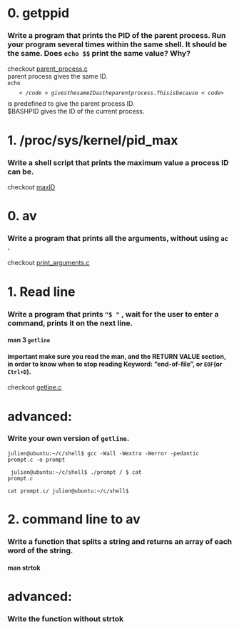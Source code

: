 # 0. getppid  
### **Write a program that prints the PID of the parent process. Run your program several times within the same shell. It should be the same. Does <code>echo $$</code> print the same value? Why?**
checkout [parent_process.c](/parent_process.c)\
parent process gives the same ID.\
<code>echo $$</code> gives the same ID as the parent process. This is because <code>$$</code> is predefined to give the parent process ID.\
$BASHPID gives the ID of the current process.


# 1. /proc/sys/kernel/pid_max  
### **Write a shell script that prints the maximum value a process ID can be.**
checkout [maxID](/maxID)


# 0. av
### **Write a program that prints all the arguments, without using <code>ac</code> .**
checkout [print_arguments.c](/print_arguments.c)

# 1. Read line
### **Write a program that prints <code>"$ "</code> , wait for the user to enter a command, prints it on the next line.**

#### man 3 <code>getline</code>

#### important make sure you read the man, and the RETURN VALUE section, in order to know when to stop reading Keyword: “end-of-file”, or <code>EOF</code>(or <code>Ctrl+D</code>).
checkout [getline.c](/getline.c)

# **advanced:**
### **Write your own version of <code>getline</code>.**

<code>julien@ubuntu:\~/c/shell$ gcc -Wall -Wextra -Werror -pedantic prompt.c -o prompt<br></br>
julien@ubuntu:\~/c/shell$ ./prompt /
$ cat prompt.c  
cat prompt.c/
julien@ubuntu:~/c/shell$</code>


# 2. command line to av
### **Write a function that splits a string and returns an array of each word of the string.**

#### man strtok

# **advanced:**
### **Write the function without strtok**
